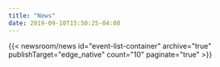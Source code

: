 ```yaml
---
title: "News"
date: 2019-09-10T15:50:25-04:00
---
```


{{< newsroom/news id="event-list-container" archive="true" publishTarget="edge_native" count="10" paginate="true" >}}
